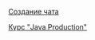 [Создание чата](https://vk.com/wall-101965347_51387)

[Курс "Java Production"](https://vk.com/wall-101965347_50515)